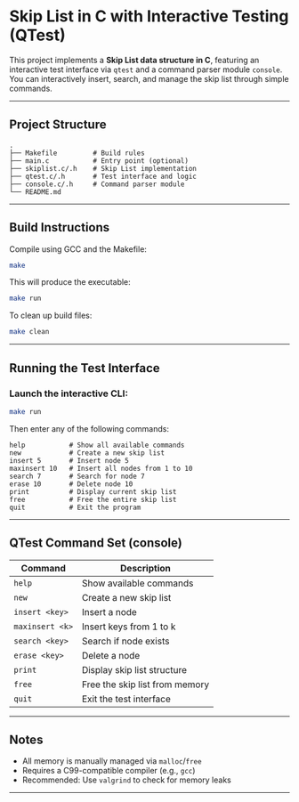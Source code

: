 # Skip List in C with Interactive Testing (QTest)

This project implements a **Skip List data structure in C**, featuring an interactive test interface via `qtest` and a command parser module `console`. You can interactively insert, search, and manage the skip list through simple commands.

---

## Project Structure

```
.
├── Makefile         # Build rules
├── main.c           # Entry point (optional)
├── skiplist.c/.h    # Skip List implementation
├── qtest.c/.h       # Test interface and logic
├── console.c/.h     # Command parser module
└── README.md
```

---

## Build Instructions

Compile using GCC and the Makefile:

```bash
make
```

This will produce the executable:

```bash
make run
```

To clean up build files:

```bash
make clean
```

---

## Running the Test Interface

### Launch the interactive CLI:

```bash
make run
```

Then enter any of the following commands:

```
help           # Show all available commands
new            # Create a new skip list
insert 5       # Insert node 5
maxinsert 10   # Insert all nodes from 1 to 10
search 7       # Search for node 7
erase 10       # Delete node 10
print          # Display current skip list
free           # Free the entire skip list
quit           # Exit the program
```

---

## QTest Command Set (console)

| Command         | Description                        |
|----------------|------------------------------------|
| `help`         | Show available commands            |
| `new`          | Create a new skip list             |
| `insert <key>` | Insert a node                      |
| `maxinsert <k>`| Insert keys from 1 to k            |
| `search <key>` | Search if node exists              |
| `erase <key>`  | Delete a node                      |
| `print`        | Display skip list structure        |
| `free`         | Free the skip list from memory     |
| `quit`         | Exit the test interface            |

---

## Notes

- All memory is manually managed via `malloc`/`free`
- Requires a C99-compatible compiler (e.g., `gcc`)
- Recommended: Use `valgrind` to check for memory leaks

---
